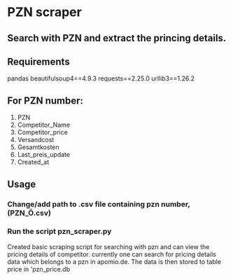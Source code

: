 # PZN scraper

## Search with PZN and extract the princing details.

## Requirements

pandas
beautifulsoup4==4.9.3
requests==2.25.0
urllib3==1.26.2

## For PZN number:
1. PZN
2. Competitor_Name
3. Competitor_price
6. Versandcost
7. Gesamtkosten
8. Last_preis_update
9. Created_at 

## Usage
### Change/add path to .csv file containing pzn number, (PZN_Ö.csv)

### Run the script pzn_scraper.py

Created basic scraping script for searching with pzn and can view the pricing details of competitor.
currently one can search for pricing details data which belongs to a pzn in apomio.de.
The data is then stored to table price in 'pzn_price.db 
